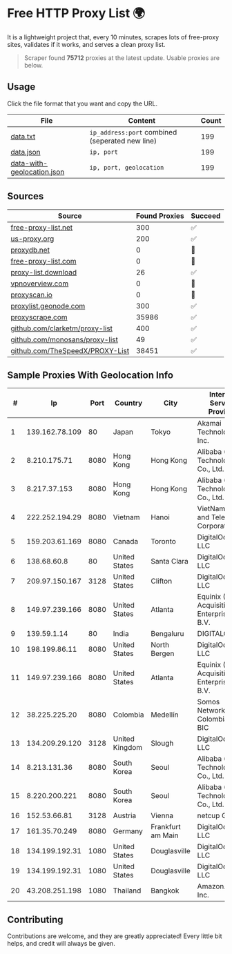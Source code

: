 
# Free HTTP Proxy List 🌍

It is a lightweight project that, every 10 minutes, scrapes lots of free-proxy sites, validates if it works, and serves a clean proxy list.


> Scraper found **75712** proxies at the latest update. Usable proxies are below.

## Usage

Click the file format that you want and copy the URL.


|File|Content|Count|
|----|-------|-----|
|[data.txt](https://raw.githubusercontent.com/themiralay/Proxy-List-World/master/data.txt)|`ip_address:port` combined (seperated new line)|199|
|[data.json](https://raw.githubusercontent.com/themiralay/Proxy-List-World/master/data.json)|`ip, port`|199|
|[data-with-geolocation.json](https://raw.githubusercontent.com/themiralay/Proxy-List-World/master/data-with-geolocation.json)|`ip, port, geolocation`|199|

## Sources

|Source|Found Proxies|Succeed|
|------|-------------|-------|
|[free-proxy-list.net](https://free-proxy-list.net)|300|✅|
|[us-proxy.org](https://www.us-proxy.org)|200|✅|
|[proxydb.net](http://proxydb.net)|0|🚫|
|[free-proxy-list.com](https://free-proxy-list.com/?page=&port=&type%5B%5D=http&type%5B%5D=https&up_time=0&search=Search)|0|🚫|
|[proxy-list.download](https://www.proxy-list.download/HTTP)|26|✅|
|[vpnoverview.com](https://vpnoverview.com/privacy/anonymous-browsing/free-proxy-servers)|0|🚫|
|[proxyscan.io](https://www.proxyscan.io)|0|🚫|
|[proxylist.geonode.com](https://proxylist.geonode.com/api/proxy-list?limit=300&page=1&sort_by=lastChecked&sort_type=desc&protocols=http,https)|300|✅|
|[proxyscrape.com](https://api.proxyscrape.com/v2/?request=displayproxies&protocol=http&timeout=10000&country=all&ssl=all&anonymity=all)|35986|✅|
|[github.com/clarketm/proxy-list](https://raw.githubusercontent.com/clarketm/proxy-list/master/proxy-list-raw.txt)|400|✅|
|[github.com/monosans/proxy-list](https://raw.githubusercontent.com/monosans/proxy-list/main/proxies/http.txt)|49|✅|
|[github.com/TheSpeedX/PROXY-List](https://raw.githubusercontent.com/TheSpeedX/PROXY-List/master/http.txt)|38451|✅|


## Sample Proxies With Geolocation Info

|#|Ip|Port|Country|City|Internet Service Provider|
|-|--|----|-------|----|-------------------------|
|1|139.162.78.109|80|Japan|Tokyo|Akamai Technologies, Inc.|
|2|8.210.175.71|8080|Hong Kong|Hong Kong|Alibaba (US) Technology Co., Ltd.|
|3|8.217.37.153|8080|Hong Kong|Hong Kong|Alibaba (US) Technology Co., Ltd.|
|4|222.252.194.29|8080|Vietnam|Hanoi|VietNam Post and Telecom Corporation|
|5|159.203.61.169|8080|Canada|Toronto|DigitalOcean, LLC|
|6|138.68.60.8|80|United States|Santa Clara|DigitalOcean, LLC|
|7|209.97.150.167|3128|United States|Clifton|DigitalOcean, LLC|
|8|149.97.239.166|8080|United States|Atlanta|Equinix (EMEA) Acquisition Enterprises B.V.|
|9|139.59.1.14|80|India|Bengaluru|DIGITALOCEAN|
|10|198.199.86.11|8080|United States|North Bergen|DigitalOcean, LLC|
|11|149.97.239.166|8080|United States|Atlanta|Equinix (EMEA) Acquisition Enterprises B.V.|
|12|38.225.225.20|8080|Colombia|Medellín|Somos Networks Colombia S.a.s. BIC|
|13|134.209.29.120|3128|United Kingdom|Slough|DigitalOcean, LLC|
|14|8.213.131.36|8080|South Korea|Seoul|Alibaba (US) Technology Co., Ltd.|
|15|8.220.200.221|8080|South Korea|Seoul|Alibaba (US) Technology Co., Ltd.|
|16|152.53.66.81|3128|Austria|Vienna|netcup GmbH|
|17|161.35.70.249|8080|Germany|Frankfurt am Main|DigitalOcean, LLC|
|18|134.199.192.31|1080|United States|Douglasville|DigitalOcean, LLC|
|19|134.199.192.31|1080|United States|Douglasville|DigitalOcean, LLC|
|20|43.208.251.198|1080|Thailand|Bangkok|Amazon.com, Inc.|



## Contributing

Contributions are welcome, and they are greatly appreciated! Every
little bit helps, and credit will always be given.

